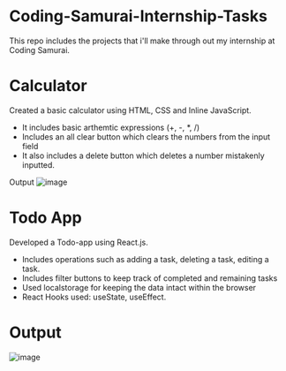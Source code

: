 # Coding-Samurai-Internship-Tasks
This repo includes the projects that i'll make through out my internship at Coding Samurai.

# Calculator
Created a basic calculator using HTML, CSS and Inline JavaScript.

- It includes basic arthemtic expressions (+, -, *, /)
- Includes an all clear button which clears the numbers from the input field
- It also includes a delete button which deletes a number mistakenly inputted.

Output
![image](https://github.com/ShamasRajput/Coding-Samurai-Internship-Tasks/assets/134960591/6529dc75-452e-44ba-8657-d5baefc528ed)


# Todo App
Developed a Todo-app using React.js.

- Includes operations such as adding a task, deleting a task, editing a task.
- Includes filter buttons to keep track of completed and remaining tasks
- Used localstorage for keeping the data intact within the browser
- React Hooks used: useState, useEffect.

# Output
![image](https://github.com/ShamasRajput/Coding-Samurai-Internship-Tasks/assets/134960591/a52c80da-fb91-4f22-b40e-f678178305f0)


